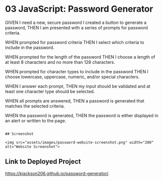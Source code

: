 # 03 JavaScript: Password Generator


GIVEN I need a new, secure password
I created a button to generate a password,
THEN I am presented with a series of prompts for password criteria.

WHEN prompted for password criteria
THEN I select which criteria to include in the password.

WHEN prompted for the length of the password
THEN I choose a length of at least 8 characters and no more than 128 characters.

WHEN prompted for character types to include in the password
THEN I choose lowercase, uppercase, numeric, and/or special characters.

WHEN I answer each prompt,
THEN my input should be validated and at least one character type should be selected.

WHEN all prompts are answered,
THEN a password is generated that matches the selected criteria.

WHEN the password is generated,
THEN the password is either displayed in an alert or written to the page.

```

## Screenshot

<img src="assets/images/password-website-screenshot.png" width="200" alt="Website Screenshot">

```


## Link to Deployed Project

 https://kjackson206.github.io/password-generator/.

 ```
